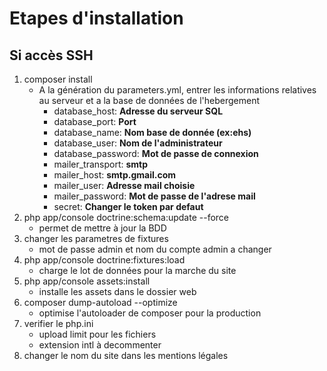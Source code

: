 Etapes d'installation
=====================
Si accès SSH
------------

1. composer install
    * A la génération du parameters.yml,
    entrer les informations relatives au serveur
    et a la base de données de l'hebergement
        * database_host: **Adresse du serveur SQL**
        * database_port: **Port**
        * database_name: **Nom base de donnée (ex:ehs)**
        * database_user: **Nom de l'administrateur**
        * database_password: **Mot de passe de connexion**
        * mailer_transport: **smtp**
        * mailer_host: **smtp.gmail.com**
        * mailer_user: **Adresse mail choisie**
        * mailer_password: **Mot de passe de l'adrese mail**
        * secret: **Changer le token par defaut**
2. php app/console doctrine:schema:update --force
    * permet de mettre à jour la BDD
3. changer les parametres de fixtures
    * mot de passe admin et nom du compte admin a changer
4. php app/console doctrine:fixtures:load
    * charge le lot de données pour la marche du site
5. php app/console assets:install
    * installe les assets dans le dossier web
6. composer dump-autoload --optimize
    * optimise l'autoloader de composer pour la production
7. verifier le php.ini
    * upload limit pour les fichiers
    * extension intl à decommenter
8. changer le nom du site dans les mentions légales